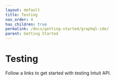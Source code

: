 ```yaml
---
layout: default
title: Testing
nav_order: 4
has_children: true
permalink: /docs/getting-started/graphql-ide/
parent: Getting Started
---
```


# Testing

Follow a links to get started with testing Intuit API.